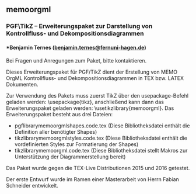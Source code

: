 ## memoorgml
### PGF\TikZ – Erweiterungspaket zur Darstellung von Kontrollfluss- und Dekompositionsdiagrammen

#### *Benjamin Ternes (benjamin.ternes@fernuni-hagen.de)

Bei Fragen und Anregungen zum Paket, bitte kontaktieren.


Dieses Erweiterungspaket für PGF/TikZ dient der Erstellung von MEMO OrgML Kontrollfluss- und Dekompositionsdiagrammen in TEX bzw. LATEX Dokumenten.

Zur Verwendung des Pakets muss zuerst TikZ über den usepackage-Befehl geladen werden: \usepackage{tikz}, anschließend kann dann das Erweiterungspaket geladen werden: \usetikzlibrary{memoorgml}.
Das Erweiterungspaket besteht aus drei Dateien:

* pgflibrarymemoorgmlshapes.code.tex (Diese Bibliotheksdatei enthält die Definition aller benötigter Shapes)
* tikzlibrarymemoorgmlstyles.code.tex (Diese Bibliotheksdatei enthält die vordefinierten Styles zur Formatierung der Shapes)
* tikzlibrarymemoorgml.code.tex (Diese Bibliotheksdatei stellt Makros zur Unterstützung der Diagrammerstellung bereit)

Das Paket wurde gegen die TEX-Live Distributionen 2015 und 2016 getestet. 

Der erste Entwurf wurde im Ramen einer Masterarbeit von Herrn Fabian Schneider entwickelt.

